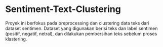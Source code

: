 # Sentiment-Text-Clustering
Proyek ini berfokus pada preprocessing dan clustering data teks dari dataset sentimen. Dataset yang digunakan berisi teks dan label sentimen (positif, negatif, netral), dan dilakukan pembersihan teks sebelum proses klastering.
